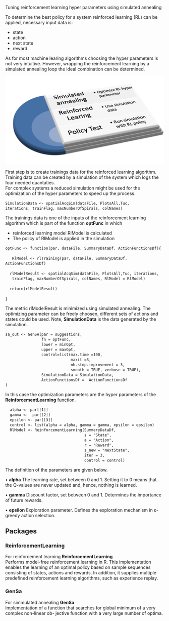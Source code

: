  Tuning reinforcement learning hyper parameters using simulated annealing

To determine the best policy for a system reinforced learning (RL) can be applied, necessary input data is:

- state
- action
- next state
- reward

As for most machine learing algorithms choosing the hyper parameters is not very intuitive. However, wrapping the reinforcement learning by a simulated annealing loop the ideal combination can be determined.

![MacDown Screenshot](images/rlConceptII.png)



First step is to create trainings data for the reinforced learning algorithm. Training data can be created by a simulation of the system which logs the four needed quantaties.  
For complex systems a reduced simulation might be used for the optimization of the hyper parameters to speed up the process.

```
SimulationData <- spatialAcqSim(dataFile, PlotsAll,Tuc,  
iterations, trainFlag, maxNumberOfSpirals, colNames)
```

The trainings data is one of the inputs of the reinforcement learning algorithm which is part of the function **optFunc** in which

- reinforced learning model RlModel is calculated
- The policy of RlModel is applied in the simulation 



```
optFunc <- function(par, dataFile, SummaryDataDf, ActionFunctionsDf){

   RlModel <- rlTraining(par, dataFile, SummaryDataDf, ActionFunctionsDf)
  
  rlModelResult <- spatialAcqSim(dataFile, PlotsAll,Tuc, iterations,
   trainFlag, maxNumberOfSpirals, colNames, RlModel = RlModel)
    
  return(rlModelResult)
  
}
```
 
The metric rlModelResult is minimized using simulated annealing. The optimizing parameter can be freely choosen, different sets of actions and states could be used. Note, **SimulationData** is the data generated by the simulation.

```
sa_out <- GenSA(par = suggestions,   
                fn = optFunc,  
                lower = minOpt,    
                upper = maxOpt,  
                control=list(max.time =100,  
                             maxit =3,   
                             nb.stop.improvement = 3,    
                             smooth = TRUE, verbose = TRUE),   
                SimulationData = SimulationData,
                ActionFunctionsDf =  ActionFunctionsDf  
)
```
In this case the optimization parameters are the hyper parameters of the **ReinforcementLearning** function.

```
  alpha <- par[[1]]
  gamma <-  par[[2]]
  epsilon <- par[[3]]
  control <- list(alpha = alpha, gamma = gamma, epsilon = epsilon)
  RlModel <- ReinforcementLearning(SummaryDataDf,
                                   s = "State",
                                   a = "Action",
                                   r = "Reward",
                                   s_new = "NextState",
                                   iter = 3,
                                   control = control)
```
The definition of the parameters are given below.

• **alpha** The learning rate, set between 0 and 1. Setting it to 0 means that the Q-values are never updated and, hence, nothing is learned.


• **gamma** Discount factor, set between 0 and 1. Determines the importance of future rewards. 

• **epsilon** Exploration parameter. Defines the exploration mechanism in ε-greedy action selection. 


## Packages

### ReinforcementLearning  

For reinforcement learning **ReinforcementLearning**  
Performs model-free reinforcement learning in R. This implementation enables the learning
of an optimal policy based on sample sequences consisting of states, actions and rewards. In addition, it supplies multiple predefined reinforcement learning algorithms, such as experience replay.

### GenSa
For simmulated annealing **GenSa**  
Implementation of a function that searches for global minimum of a very complex non-linear ob- jective function with a very large number of optima.


